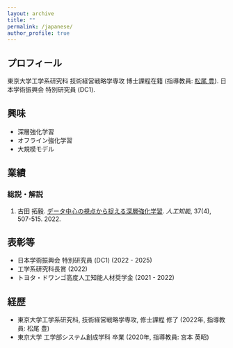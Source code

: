 ```yaml
---
layout: archive
title: ""
permalink: /japanese/
author_profile: true
---
```


## プロフィール
東京大学工学系研究科 技術経営戦略学専攻 博士課程在籍 (指導教員: [松尾 豊](http://ymatsuo.com/japanese/)). 日本学術振興会 特別研究員 (DC1).


## 興味
- 深層強化学習
- オフライン強化学習
- 大規模モデル


## 業績
### 総説・解説
1. 古田 拓毅. [データ中心の視点から捉える深層強化学習](https://www.jstage.jst.go.jp/article/jjsai/37/4/37_507/_article/-char/ja/). _人工知能_, 37(4), 507-515. 2022.


## 表彰等
- 日本学術振興会 特別研究員 (DC1) (2022 - 2025)
- 工学系研究科長賞 (2022)
- トヨタ・ドワンゴ高度人工知能人材奨学金 (2021 - 2022)


## 経歴
- 東京大学工学系研究科, 技術経営戦略学専攻, 修士課程 修了 (2022年, 指導教員: 松尾 豊)
- 東京大学 工学部システム創成学科 卒業 (2020年, 指導教員: 宮本 英昭)
